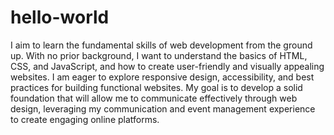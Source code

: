 # hello-world
I aim to learn the fundamental skills of web development from the ground up. With no prior background, I want to understand the basics of HTML, CSS, and JavaScript, and how to create user-friendly and visually appealing websites. I am eager to explore responsive design, accessibility, and best practices for building functional websites. My goal is to develop a solid foundation that will allow me to communicate effectively through web design, leveraging my communication and event management experience to create engaging online platforms.